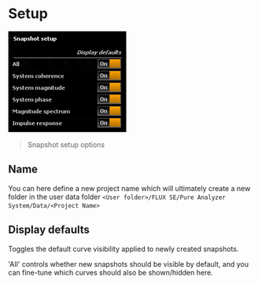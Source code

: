 # Setup
![](include/SnapShotSetup.png)

> Snapshot setup options

## Name

You can here define a new project name which will ultimately create a new folder in the user data folder `<User folder>/FLUX SE/Pure Analyzer System/Data/<Project Name>`


## Display defaults
Toggles the default curve visibility applied to newly created snapshots.

'All' controls whether new snapshots should be visible by default, and you can fine-tune which curves should also be shown/hidden here.


<!-- LIVEVERSION-->
<!-- TODO: Update Image  -->

